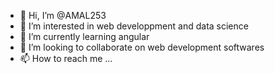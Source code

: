 - 👋 Hi, I’m @AMAL253
- 👀 I’m interested in web developpment and data science
- 🌱 I’m currently learning angular
- 💞️ I’m looking to collaborate on web development softwares
- 📫 How to reach me ...

<!---
AMAL253/AMAL253 is a ✨ special ✨ repository because its `README.md` (this file) appears on your GitHub profile.
You can click the Preview link to take a look at your changes.
--->

